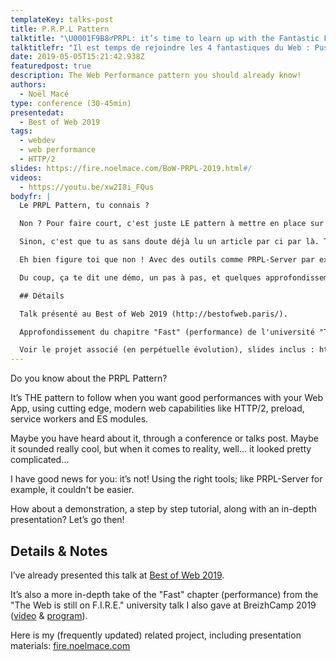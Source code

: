 ```yaml
---
templateKey: talks-post
title: P.R.P.L Pattern
talktitle: "\U0001F9B8‍♂️PRPL: it’s time to learn up with the Fantastic Four!"
talktitlefr: "Il est temps de rejoindre les 4 fantastiques du Web : Push, Render, Pre-cache & Lazy-load !"
date: 2019-05-05T15:21:42.938Z
featuredpost: true
description: The Web Performance pattern you should already know!
authors:
  - Noël Macé
type: conference (30-45min)
presentedat:
  - Best of Web 2019
tags:
  - webdev
  - web performance
  - HTTP/2
slides: https://fire.noelmace.com/BoW-PRPL-2019.html#/
videos:
  - https://youtu.be/xw2I8i_FQus
bodyfr: |
  Le PRPL Pattern, tu connais ?

  Non ? Pour faire court, c'est juste LE pattern à mettre en place sur vos Web App pour de bonnes performances, en mettant à profit les dernières technos du web moderne comme l'HTTP/2, preload, les Services Workers ou encore les ES modules.

  Sinon, c'est que tu as sans doute déjà lu un article par ci par là. Tu as peut-être alors trouvé ça vachement cool et novateur, mais bon, de là à le mettre en place dans le monde réel ... ça a quand même l'air sacrément compliqué.

  Eh bien figure toi que non ! Avec des outils comme PRPL-Server par exemple, rien de plus simple !

  Du coup, ça te dit une démo, un pas à pas, et quelques approfondissements sur les technos sous-jascentes ? Alors on y va !

  ## Détails

  Talk présenté au Best of Web 2019 (http://bestofweb.paris/).

  Approfondissement du chapitre "Fast" (performance) de l'université "The Web is still on F.I.R.E." (faire le point sur le PWA en 2019) que j'ai donné au BreizhCamp 2019 (https://youtu.be/OQ-dr-7pLaA?t=1643 & https://www.breizhcamp.org/conference/programme/).

  Voir le projet associé (en perpétuelle évolution), slides inclus : https://github.com/noelmace/web-on-fire
---
```

Do you know about the PRPL Pattern?

It’s THE pattern to follow when you want good performances with your Web App, using cutting edge, modern web capabilities like HTTP/2, preload, service workers and ES modules.

Maybe you have heard about it, through a conference or talks post. Maybe it sounded really cool, but when it comes to reality, well... it looked pretty complicated…

I have good news for you: it’s not! Using the right tools; like PRPL-Server for example, it couldn't be easier.

How about a demonstration, a step by step tutorial, along with an in-depth presentation? Let’s go then!

## Details & Notes

I’ve already presented this talk at [Best of Web 2019](http://bestofweb.paris/).

It’s also a more in-depth take of the "Fast" chapter (performance) from the "The Web is still on F.I.R.E." university talk I also gave at BreizhCamp 2019 ([video](https://youtu.be/OQ-dr-7pLaA?t=1643) & [program](https://www.breizhcamp.org/conference/programme/)).

Here is my (frequently updated) related project, including presentation materials: [fire.noelmace.com](https://fire.noelmace.com)
